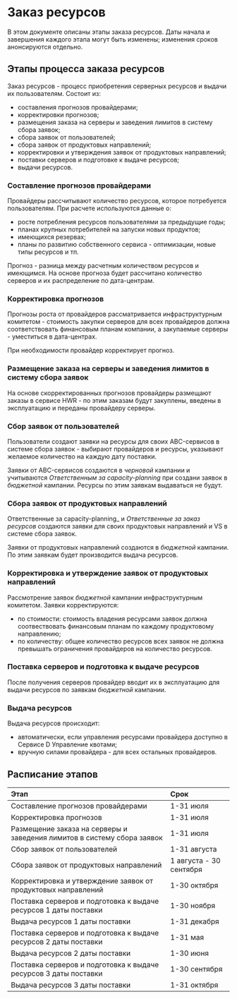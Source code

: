 # Заказ ресурсов

В этом документе описаны этапы заказа ресурсов. Даты начала и завершения каждого этапа могут быть изменены; изменения сроков анонсируются отдельно.

## Этапы процесса заказа ресурсов

Заказ ресурсов - процесс приобретения серверных ресурсов и выдачи их пользователям. Состоит из:
- составления прогнозов провайдерами;
- корректировки прогнозов;
- размещения заказа на серверы и заведения лимитов в систему сбора заявок;
- сбора заявок от пользователей;
- сбора заявок от продуктовых направлений;
- корректировки и утверждения заявок от продуктовых направлений;
- поставки серверов и подготовке к выдаче ресурсов;
- выдачи ресурсов.

### Составление прогнозов провайдерами

Провайдеры рассчитывают количество ресурсов, которое потребуется пользователям. При расчете используются данные о:
- росте потребления ресурсов пользователями за предыдущие годы;
- планах крупных потребителей на запуски новых продуктов;
- имеющихся резервах;
- планы по развитию собственного сервиса - оптимизации, новые типы ресурсов и тп.

Прогноз - разница между расчетным количеством ресурсов и имеющимся. На основе прогноза будет рассчитано количество серверов и их распределение по дата-центрам.

### Корректировка прогнозов

Прогнозы роста от провайдеров рассматривается инфраструктурным комитетом - стоимость закупки серверов для всех провайдеров должна соответствовать финансовым планам компании, а закупаемые серверы - уместиться в дата-центрах.

При необходимости провайдер корректирует прогноз.

### Размещение заказа на серверы и заведения лимитов в систему сбора заявок

На основе скорректированных прогнозов провайдеры размещают заказы в сервисе HWR - по этим заказам будут закуплены, введены в эксплуатацию и переданы провайдеру серверы.

### Сбор заявок от пользователей

Пользователи создают заявки на ресурсы для своих ABC-сервисов в системе сбора заявок - выбирают провайдеров и ресурсы, указывают желаемое количество на каждую дату поставки.

Заявки от ABC-сервисов создаются в _черновой_ кампании и учитываются _Ответственным за capacity-planning_ при создани заявок в _бюджетной_ кампании. Ресурсы по этим заявкам выдаваться не будут.

### Сбора заявок от продуктовых направлений

Ответственные за capacity-planning_ и _Ответственные за заказ ресурсов_ создаются заявки для своих продуктовых направлений и VS в системе сбора заявок.

Заявки от продуктовых направлений создаются в _бюджетной_ кампании. По этим заявкам будет производится выдача ресурсов.

### Корректировка и утверждение заявок от продуктовых направлений

Рассмотрение заявок _бюджетной_ кампании инфраструктурным комитетом. Заявки корректируются:
- по стоимости: стоимость владения ресурсами заявок должна соотвествовать финансовым планам по каждому продуктовому направлению;
- по количеству: общее количество ресурсов всех заявок не должна превышать ограничения провайдеров на количество ресурсов.

### Поставка серверов и подготовка к выдаче ресурсов

После получения серверов провайдер вводит их в эксплуатацию для выдачи ресурсов по заявкам _бюджетной_ кампании.

### Выдача ресурсов

Выдача ресурсов происходит:
- автоматически, если управления ресурсами провайдера доступно в Сервисе D Управление квотами;
- вручную силами провайдера - для всех остальных провайдеров.

## Расписание этапов

Этап | Срок
:--- | :---
Составление прогнозов провайдерами | 1-31 июля
Корректировка прогнозов | 1-31 июля
Размещение заказа на серверы и заведения лимитов в систему сбора заявок | 1-31 июля
Сбор заявок от пользователей | 1-31 августа
Сбора заявок от продуктовых направлений | 1 августа - 30 сентября
Корректировка и утверждение заявок от продуктовых направлений | 1-30 октября
Поставка серверов и подготовка к выдаче ресурсов 1 даты поставки | 1-30 ноября
Выдача ресурсов 1 даты поставки | 1-31 декабря
Поставка серверов и подготовка к выдаче ресурсов 2 даты поставки | 1-31 мая
Выдача ресурсов 2 даты поставки | 1-30 июня
Поставка серверов и подготовка к выдаче ресурсов 3 даты поставки | 1-30 сентября
Выдача ресурсов 3 даты поставки | 1-31 октября
